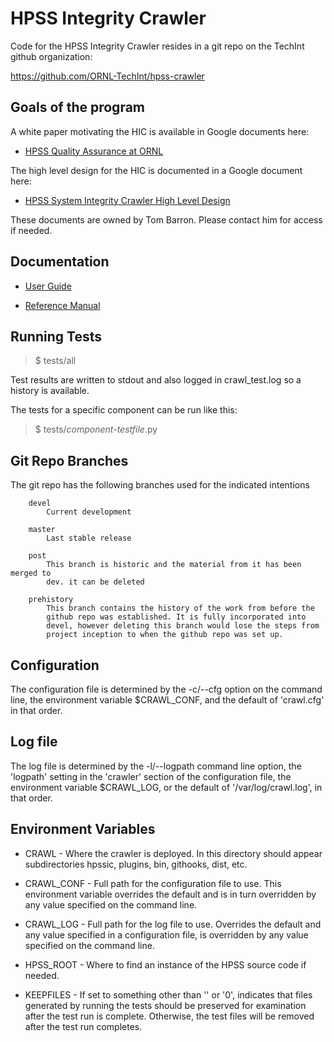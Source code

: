 <head><title>HPSSIC README</title></head>

# HPSS Integrity Crawler

Code for the HPSS Integrity Crawler resides in a git repo on the TechInt github
organization:

   https://github.com/ORNL-TechInt/hpss-crawler

## Goals of the program

A white paper motivating the HIC is available in Google documents here:

* [HPSS Quality Assurance at ORNL](http://tinyurl.com/n2xlof3)

The high level design for the HIC is documented in a Google document here:

* [HPSS System Integrity Crawler High Level Design](http://tinyurl.com/n5b4cxy)

These documents are owned by Tom Barron. Please contact him for access if
needed.

## Documentation

* [User Guide](http://users.nccs.gov/~tpb/hpssic/UserGuide.html)

* [Reference Manual](http://users.nccs.gov/~tpb/hpssic/ReferenceManual.html)

## Running Tests

> $ tests/all

Test results are written to stdout and also logged in crawl_test.log so a
history is available.

The tests for a specific component can be run like this:

> $ tests/_component-testfile_.py

## Git Repo Branches

The git repo has the following branches used for the indicated intentions

        devel
            Current development

        master
            Last stable release

        post
            This branch is historic and the material from it has been merged to
            dev. it can be deleted

        prehistory
            This branch contains the history of the work from before the
            github repo was established. It is fully incorporated into
            devel, however deleting this branch would lose the steps from
            project inception to when the github repo was set up.


## Configuration

The configuration file is determined by the -c/--cfg option on the command line,
the environment variable $CRAWL_CONF, and the default of 'crawl.cfg' in that
order.


## Log file

The log file is determined by the -l/--logpath command line option, the
'logpath' setting in the 'crawler' section of the configuration file, the
environment variable $CRAWL_LOG, or the default of '/var/log/crawl.log', in that
order.


## Environment Variables

  * CRAWL - Where the crawler is deployed. In this directory should
    appear subdirectories hpssic, plugins, bin, githooks, dist, etc.

  * CRAWL_CONF - Full path for the configuration file to use. This
    environment variable overrides the default and is in turn
    overridden by any value specified on the command line.

  * CRAWL_LOG - Full path for the log file to use. Overrides the
    default and any value specified in a configuration file, is
    overridden by any value specified on the command line.

  * HPSS_ROOT - Where to find an instance of the HPSS source code if
    needed.

  * KEEPFILES - If set to something other than '' or '0', indicates
    that files generated by running the tests should be preserved for
    examination after the test run is complete. Otherwise, the test
    files will be removed after the test run completes.
